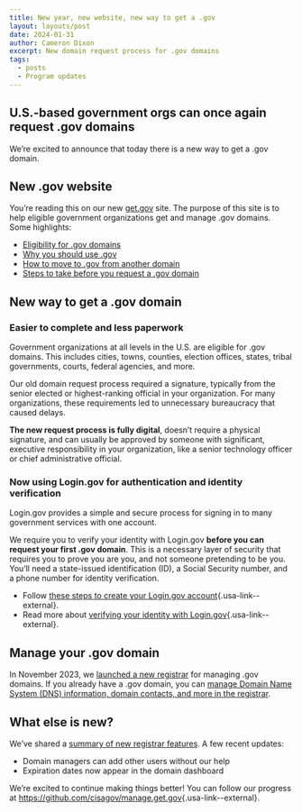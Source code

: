 ```yaml
---
title: New year, new website, new way to get a .gov
layout: layouts/post
date: 2024-01-31
author: Cameron Dixon
excerpt: New domain request process for .gov domains
tags:
  - posts
  - Program updates
---
```


## U.S.-based government orgs can once again request .gov domains

We’re excited to announce that today there is a new way to get a .gov domain.  

## New .gov website

You’re reading this on our new [get.gov](https://get.gov) site. The purpose of this site is to help eligible government organizations get and manage .gov domains. Some highlights:

- [Eligibility for .gov domains](../domains/eligibility/)
- [Why you should use .gov](../domains/benefits/)
- [How to move to .gov from another domain](..//domains/moving/)
- [Steps to take before you request a .gov domain](../domains/before/)

## New way to get a .gov domain

### Easier to complete and less paperwork

Government organizations at all levels in the U.S. are eligible for .gov domains. This includes cities, towns, counties, election offices, states, tribal governments, courts, federal agencies, and more. 

Our old domain request process required a signature, typically from the senior elected or highest-ranking official in your organization. For many organizations, these requirements led to unnecessary bureaucracy that caused delays. 

**The new request process is fully digital**, doesn’t require a physical signature, and can usually be approved by someone with significant, executive responsibility in your organization, like a senior technology officer or chief administrative official.

### Now using Login.gov for authentication and identity verification

Login.gov provides a simple and secure process for signing in to many government services with one account. 

We require you to verify your identity with Login.gov **before you can request your first .gov domain**. This is a necessary layer of security that requires you to prove you are you, and not someone pretending to be you. You’ll need a state-issued identification (ID), a Social Security number, and a phone number for identity verification.

- Follow [these steps to create your Login.gov account](https://login.gov/help/get-started/create-your-account/){.usa-link--external}.
- Read more about [verifying your identity with Login.gov](https://login.gov/help/verify-your-identity/how-to-verify-your-identity/){.usa-link--external}.

## Manage your .gov domain

In November 2023, we [launched a new registrar](../about/product/) for managing .gov domains. If you already have a .gov domain, you can [manage Domain Name System (DNS) information, domain contacts, and more in the registrar](../help/domain-management/). 

## What else is new?

We’ve shared a [summary of new registrar features](../about/product). A few recent updates:
- Domain managers can add other users without our help
- Expiration dates now appear in the domain dashboard

We’re excited to continue making things better! You can follow our progress at <https://github.com/cisagov/manage.get.gov>{.usa-link--external}. 

